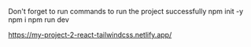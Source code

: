 Don't forget to run commands to run the project successfully
npm init -y
npm i
npm run dev



https://my-project-2-react-tailwindcss.netlify.app/
